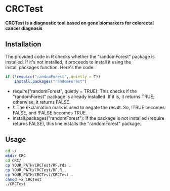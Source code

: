 # CRCTest

**CRCTest is a diagnostic tool based on gene biomarkers for colorectal cancer diagnosis**

## Installation

The provided code in R checks whether the "randomForest" package is installed. If it's not installed, it proceeds to install it using the install.packages function. Here's the code:

```R
if (!require("randomForest", quietly = T)) 
	install.packages("randomForest")
```

- require("randomForest", quietly = TRUE): This checks if the "randomForest" package is already installed. If it is, it returns TRUE; otherwise, it returns FALSE.
- !: The exclamation mark is used to negate the result. So, !TRUE becomes FALSE, and !FALSE becomes TRUE.
- install.packages("randomForest"): If the package is not installed (require returns FALSE), this line installs the "randomForest" package.

## Usage

```bash
cd ~/
mkdir CRC
cd CRC/
cp YOUR_PATH/CRCTest/RF.rds .
cp YOUR_PATH/CRCTest/RF.R .
cp YOUR_PATH/CRCTest/CRCTest .
chmod +x CRCTest
./CRCTest
```